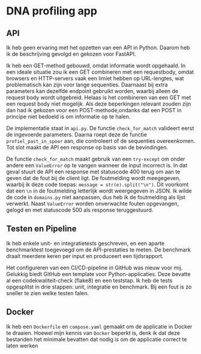 # DNA profiling app

## API
Ik heb geen ervaring met het opzetten van een API in Python. Daarom heb ik 
de beschrijving gevolgd en gekozen voor FastAPI.

Ik heb een GET-method gebouwd, omdat informatie wordt opgehaald. In een 
ideale situatie zou ik een GET combineren met een requestbody, omdat 
browsers en HTTP-servers vaak een limiet hebben op URL-lengtes, wat 
problematisch kan zijn voor lange sequenties. Daarnaast bij extra parameters 
kan dezelfde endpoint gebruikt worden, waarbij alleen de request body wordt 
uitgebreid. Helaas is het combineren van een GET met een request body niet 
mogelijk. Als deze beperkingen relevant zouden zijn dan had ik gekozen voor een 
POST-methode,ondanks dat een POST in principe niet bedoeld is om informatie 
op te halen.

De implementatie staat in `api.py`. De functie `check_for_match` valideert 
eerst de ingevoerde parameters. Daarna roept deze de functie 
`profiel_past_in_spoor` aan, die controleert of de sequenties overeenkomen. Tot 
slot maakt de API een response op basis van de bevindingen. 

De functie `check_for_match` maakt gebruik van een `try-except` om onder 
andere een `ValueError` op te vangen wanneer de input incorrect is. In dat 
geval stuurt de API een response met statuscode 400 terug om aan te geven 
dat de fout bij de client ligt. De foutmelding wordt meegegeven, waarbij ik 
deze code toepas: `message = str(e).split("\n")`. Dit voorkomt dat een `\n` 
in de foutmelding letterlijk wordt weergegeven in JSON. Ik wilde de code in 
`domains.py` niet aanpassen, dus heb ik de foutmelding als lijst verwerkt.
Naast `ValueError` worden onverwachte fouten opgevangen, gelogd en met 
statuscode 500 als response teruggestuurd.

## Testen en Pipeline
Ik heb enkele unit- en integratietests geschreven, en een aparte benchmarktest
toegevoegd om de API-prestaties te meten. De benchmark draait meerdere keren
per input en produceert een tijdsrapport.

Het configureren van een CI/CD-pipeline in GitHub was nieuw voor mij. 
Gelukkig biedt GitHub een template voor Python-applicaties. Deze bevatte al 
een codekwaliteit-check (flake8) en een teststap. Ik heb de tests 
opgesplitst in drie stappen: unit, integratie en benchmark. Bij een fout is 
zo sneller te zien welke testen falen.

## Docker
Ik heb een `Dockerfile` en `compose.yaml` gemaakt om de applicatie in Docker te 
draaien. Hoewel mijn kennis van `Docker` beperkt is, denk ik dat deze 
bestanden het minimale bevatten dat nodig is om de applicatie correct te 
laten werken